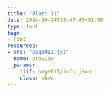 ```yaml
---
title: "Blatt 11"
date: 2024-10-14T18:47:43+01:00
type: font
tags:
- Font
resources:
- src: "page011.jxl"
  name: preview
  params:
    iiif: page011/info.json
    class: sheet
---
```


